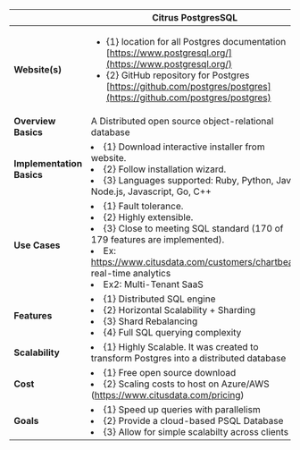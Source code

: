 |  | Citrus PostgresSQL |
| ------- | ---- |
|**Website(s)**| <ul><li>{1} location for all Postgres documentation [https://www.postgresql.org/](https://www.postgresql.org/) <li>{2} GitHub repository for Postgres [https://github.com/postgres/postgres](https://github.com/postgres/postgres) 
|**Overview Basics**    | A Distributed open source object-relational database
|**Implementation Basics**     | <li>{1} Download interactive installer from website. <li>{2} Follow installation wizard. <li>{3} Languages supported: Ruby, Python, Java, Node.js, Javascript, Go, C++
|**Use Cases**      | <li>{1} Fault tolerance. <li>{2} Highly extensible. <li>{3} Close to meeting SQL standard (170 of 179 features are implemented). <li> Ex: https://www.citusdata.com/customers/chartbeat, real-time analytics <li> Ex2: Multi-Tenant SaaS
|**Features**      | <li> {1} Distributed SQL engine <li> {2} Horizontal Scalability + Sharding <li> {3} Shard Rebalancing <li>{4} Full SQL querying complexity
|**Scalability**     | <li> {1} Highly Scalable. It was created to transform Postgres into a distributed database
|**Cost**| <li> {1} Free open source download <li> {2} Scaling costs to host on Azure/AWS (https://www.citusdata.com/pricing)
|**Goals**   | <li>{1} Speed up queries with parallelism <li>{2} Provide a cloud-based PSQL Database <li>{3} Allow for simple scalabilty across clients

